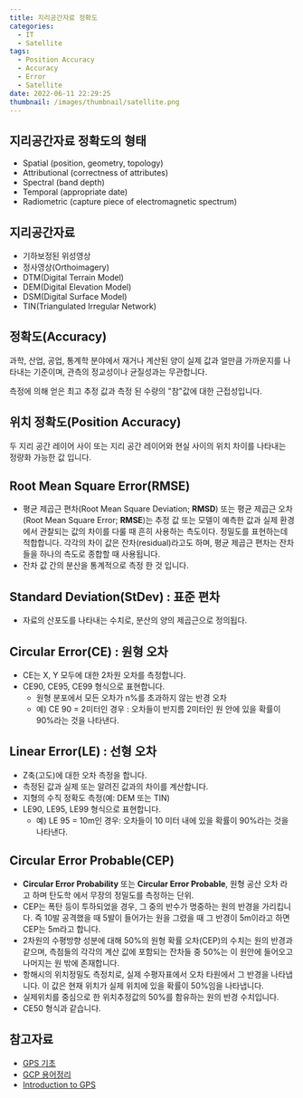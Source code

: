 ```yaml
---
title: 지리공간자료 정확도
categories:
  - IT
  - Satellite
tags:
  - Position Accuracy
  - Accuracy
  - Error
  - Satellite
date: 2022-06-11 22:29:25
thumbnail: /images/thumbnail/satellite.png
---
```


## 지리공간자료 정확도의 형태

- Spatial (position, geometry, topology)
- Attributional (correctness of attributes)
- Spectral (band depth)
- Temporal (appropriate date)
- Radiometric (capture piece of electromagnetic spectrum)

## 지리공간자료

- 기하보정된 위성영상
- 정사영상(Orthoimagery)
- DTM(Digital Terrain Model)
- DEM(Digital Elevation Model)
- DSM(Digital Surface Model)
- TIN(Triangulated Irregular Network)

## 정확도(Accuracy)

과학, 산업, 공업, 통계학 분야에서 재거나 계산된 양이 실제 값과 얼만큼 가까운지를 나타내는 기준이며, 관측의 정교성이나 균질성과는 무관합니다.

측정에 의해 얻은 최고 추정 값과 측정 된 수량의 "참"값에 대한 근접성입니다.

## 위치 정확도(Position Accuracy)

두 지리 공간 레이어 사이 또는 지리 공간 레이어와 현실 사이의 위치 차이를 나타내는 정량화 가능한 값 입니다.

## Root Mean Square Error(RMSE)

- 평균 제곱근 편차(Root Mean Square Deviation; **RMSD**) 또는 평균 제곱근 오차(Root Mean Square Error; **RMSE**)는 추정 값 또는 모델이 예측한 값과 실제 환경에서 관찰되는 값의 차이를 다룰 때 흔히 사용하는 측도이다. 정밀도를 표현하는데 적합합니다. 각각의 차이 값은 잔차(residual)라고도 하며, 평균 제곱근 편차는 잔차들을 하나의 측도로 종합할 때 사용됩니다.
- 잔차 값 간의 분산을 통계적으로 측정 한 것 입니다.

## Standard Deviation(StDev) : 표준 편차

- 자료의 산포도를 나타내는 수치로, 분산의 양의 제곱근으로 정의됩다.

## Circular Error(CE) : 원형 오차

- CE는 X, Y 모두에 대한 2차원 오차를 측정합니다.
- CE90, CE95, CE99 형식으로 표현합니다.
  - 원형 분포에서 모든 오차가 n%를 초과하지 않는 반경 오차
  - 예) CE 90 = 2미터인 경우 : 오차들이 반지름 2미터인 원 안에 있을 확률이 90%라는 것을 나타낸다.

## Linear Error(LE) : 선형 오차

- Z축(고도)에 대한 오차 측정을 합니다.
- 측정된 값과 실제 또는 알려진 값과의 차이를 계산합니다.
- 지형의 수직 정확도 측정(예: DEM 또는 TIN)
- LE90, LE95, LE99 형식으로 표현합니다.
  - 예) LE 95 = 10m인 경우: 오차들이 10 미터 내에 있을 확률이 90%라는 것을 나타낸다.

## Circular Error Probable(CEP)

- **Circular Error Probability** 또는 **Circular Error Probable**, 원형 공산 오차 라고 하며 탄도학 에서 무장의 정밀도를 측정하는 단위.
- CEP는 폭탄 등이 투하되었을 경우, 그 중의 반수가 명중하는 원의 반경을 가리킵니다. 즉 10발 공격했을 때 5발이 들어가는 원을 그렸을 때 그 반경이 5m이라고 하면 CEP는 5m라고 합니다.
- 2차원의 수평방향 성분에 대해 50%의 원형 확률 오차(CEP)의 수치는 원의 반경과 같으며, 측점들의 각각의 계산 값에 포함되는 잔차들 중 50%는 이 원안에 들어오고 나머지는 원 밖에 존재합니다.
- 항해시의 위치정밀도 측정치로, 실제 수평자표에서 오차 타원에서 그 반경을 나타냅니다. 이 값은 현재 위치가 실제 위치에 있을 확률이 50%임을 나타냅니다.
- 실제위치를 중심으로 한 위치추정값의 50%를 함유하는 원의 반경 수치입니다.
- CE50 형식과 같습니다.

## 참고자료

- [GPS 기초](https://www.gps.re.kr/outline/outline_17.asp)
- [GCP 용어정리](https://m.blog.naver.com/PostView.nhn?blogId=pig9456&logNo=191149079&proxyReferer=https%3A%2F%2Fwww.google.com%2F)
- [Introduction to GPS](http://introgps.uga.edu/course/CEP.html)
